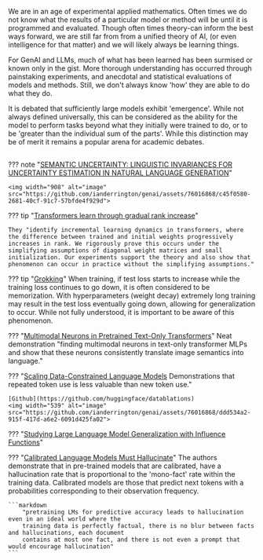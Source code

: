 We are in an age of experimental applied mathematics. Often times we do not know what the results of a particular model or method will be until it is programmed and evaluated. Though often times theory-can inform the best ways forward, we are still far from from a unified theory of AI, (or even intelligence for that matter) and we will likely always be learning things. 

For GenAI and LLMs, much of what has been learned has been surmised or known only in the gist. More thorough understanding has occurred through painstaking experiments, and anecdotal and statistical evaluations of models and methods. Still, we don't always know 'how' they are able to do what they do. 

It is debated that sufficiently large models exhibit 'emergence'. While not always defined universally, this can be considered as the ability for the model to perform tasks beyond what they initially were trained to do, or to be 'greater than the individual sum of the parts'. While this distinction may be of merit it remains a popular arena for academic debates. 


##

??? note "[SEMANTIC UNCERTAINTY: LINGUISTIC INVARIANCES FOR UNCERTAINTY ESTIMATION IN NATURAL LANGUAGE GENERATION](https://arxiv.org/pdf/2302.09664.pdf)"

    <img width="908" alt="image" src="https://github.com/ianderrington/genai/assets/76016868/c45f0580-2681-40cf-91c7-57bfde4f929d">


??? tip "[Transformers learn through gradual rank increase](https://huggingface.co/papers/2306.07042)"

    They "identify incremental learning dynamics in transformers, where the difference between trained and initial weights progressively increases in rank. We rigorously prove this occurs under the simplifying assumptions of diagonal weight matrices and small initialization. Our experiments support the theory and also show that phenomenon can occur in practice without the simplifying assumptions."

??? tip "[Grokking](https://pair.withgoogle.com/explorables/grokking/)"
    When training, if test loss starts to increase while the training loss continues to go down, it is often considered to be memorization. With hyperparameters (weight decay) extremely long training may result in the test loss eventually going down, allowing for generalization to occur. While not fully understood, it is important to be aware of this phenomenon. 


??? "[Multimodal Neurons in Pretrained Text-Only Transformers](https://arxiv.org/pdf/2308.01544.pdf)"
    Neat demonstration "finding multimodal neurons in text-only transformer MLPs and show that these neurons consistently translate image semantics into language."  

??? "[Scaling Data-Constrained Language Models](https://arxiv.org/pdf/2305.16264.pdf) Demonstrations that repeated token use is less valuable than new token use."

    [Github](https://github.com/huggingface/datablations)
    <img width="539" alt="image" src="https://github.com/ianderrington/genai/assets/76016868/ddd534a2-915f-417d-a6e2-6091d425fa02">


??? "[Studying Large Language Model Generalization with Influence Functions](https://arxiv.org/pdf/2308.03296.pdf)"
    
??? "[Calibrated Language Models Must Hallucinate](https://arxiv.org/pdf/2311.14648.pdf)"
    The authors demonstrate that in pre-trained models that are calibrated, have a hallucination rate that is proportional to the 'mono-fact' rate within the training data. Calibrated models are those that predict next tokens with a probabilities corresponding to their observation frequency. 

    ```markdown
        "pretraining LMs for predictive accuracy leads to hallucination even in an ideal world where the
        training data is perfectly factual, there is no blur between facts and hallucinations, each document
        contains at most one fact, and there is not even a prompt that would encourage hallucination"
    ```
